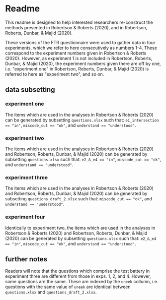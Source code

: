 # Readme

This readme is designed to help interested researchers re-construct the methods presented in Robertson & Roberts (2020), and in Robertson, Roberts, Dunbar, & Majid (2020).

These versions of the FTR questionnaire were used to gather data in four experiments, which we refer to here consecutively as numbers 1-4. These correspond to the experiment numbers given in Robertson & Roberts (2020). However, as experiment 1 is not included in Robertson, Roberts, Dunbar, & Majid (2020), the experiment numbers given there are off by one, i.e. "experiment one" in Robertson, Roberts, Dunbar, & Majid (2020) is referred to here as "experiment two", and so on.

## data subsetting

### experiment one
The items which are used in the analyses in Robertson & Roberts (2020) can be generated by subsetting `questions.xlsx` such that: `e1_intersection == "in"`, `miscode_cut == "ok"`, and `understand == "understood"`.

### experiment two 
The items which are used in the analyses in Robertson & Roberts (2020) and Robertson, Roberts, Dunbar, & Majid (2020) can be generated by subsetting `questions.xlsx` such that: `e2_&_e4 == "in"`, `miscode_cut == "ok"`, and `understand == "understood"`.

### experiment three
 The items which are used in the analyses in Robertson & Roberts (2020) and Robertson, Roberts, Dunbar, & Majid (2020) can be generated by subsetting `questions_draft_2.xlsx` such that: `miscode_cut == "ok"`, and `understand == "understood"`.
 
 ### experiment four
Identically to experiment two, the items which are used in the analyses in Robertson & Roberts (2020) and Robertson, Roberts, Dunbar, & Majid (2020) can be generated by subsetting `questions.xlsx` such that: `e2_&_e4 == "in"`, `miscode_cut == "ok"`, and `understand == "understood"`.

## further notes
Readers will note that the questions which comprise the test battery in experiment three are different from those in exps. 1, 2, and 4. However, some questions are the same. These are indexed by the `uneek` collumn, i.e. questions with the same value of `uneek` are identical between `questions.xlsx` and `questions_draft_2.xlsx`.

